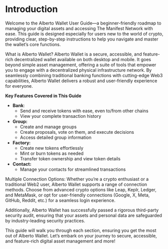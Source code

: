 # Introduction

Welcome to the Alberto Wallet User Guide—a beginner-friendly roadmap to managing your digital assets and accessing The Manifest Network with ease. This guide is designed especially for users new to the world of crypto, providing clear, step-by-step instructions to help you navigate and master the wallet’s core functions.

What is Alberto Wallet? Alberto Wallet is a secure, accessible, and feature-rich decentralized wallet available on both desktop and mobile. It goes beyond simple asset management, offering a suite of tools that empower you to engage with a decentralized physical infrastructure network. By seamlessly combining traditional banking functions with cutting-edge Web3 capabilities, Alberto Wallet delivers a robust and user-friendly experience for everyone.

**Key Features Covered in This Guide**

* **Bank**:
  * Send and receive tokens with ease, even to/from other chains
  * View your complete transaction history
* **Group:**
  * Create and manage groups
  * Create proposals, vote on them, and execute decisions
  * Access detailed group information
* **Factory:**
  * Create new tokens effortlessly
  * Mint or burn tokens as needed
  * Transfer token ownership and view token details
* **Contact:**
  * Manage your contacts for streamlined transactions

Multiple Connection Options: Whether you’re a crypto enthusiast or a traditional Web2 user, Alberto Wallet supports a range of connection methods. Choose from advanced crypto options like Leap, Keplr, Ledger, and MetaMask, or opt for user-friendly connections (Google, X, Meta, GitHub, Reddit, etc.) for a seamless login experience.

Additionally, Alberto Wallet has successfully passed a rigorous third-party security audit, ensuring that your assets and personal data are safeguarded by industry-leading security practices.

This guide will walk you through each section, ensuring you get the most out of Alberto Wallet. Let’s embark on your journey to secure, accessible, and feature-rich digital asset management and more!
